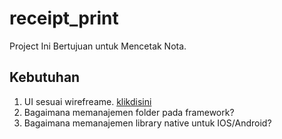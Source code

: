 # receipt_print

Project Ini Bertujuan untuk Mencetak Nota.

## Kebutuhan

1. UI sesuai wirefreame.
[klikdisini](https://www.figma.com/file/Dqs8mwY9uIgf3iUC2jPRWI/NotaQ?node-id=0%3A1)
2. Bagaimana memanajemen folder pada framework?
3. Bagaimana memanajemen library native untuk IOS/Android?
